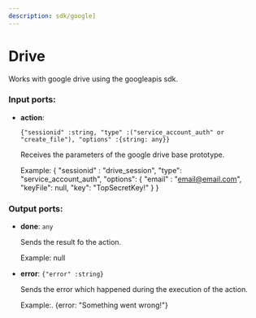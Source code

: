 ```yaml
---
description: sdk/google]
---
```


# Drive

Works with google drive using the googleapis sdk.

### Input ports:

* __action__: 
    ```
    {"sessionid" :string, "type" :("service_account_auth" or "create_file"), "options" :{string: any}}
    ```

    Receives the parameters of the google drive base prototype.
    
    Example: 
    {
      "sessionid" : "drive_session",
      "type": "service_account_auth",
      "options": {
         "email" : "email@email.com",
        "keyFile":  null,
         "key": "TopSecretKey!" 
      }
    }

### Output ports:

* __done__: `any`

    Sends the result fo the action.
    
    Example:
    null


* __error__: `{"error" :string}`

    Sends the error which happened during the execution of the action.
    
    Example:.
    {error: "Something went wrong!"}

